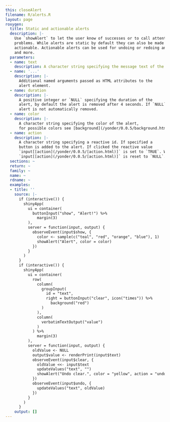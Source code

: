 ```yaml
---
this: closeAlert
filename: R/alerts.R
layout: page
roxygen:
  title: Static and actionable alerts
  description: |-
    Use `showAlert` to let the user know of successes or to call attention to
    problems. While alerts are static by default they can also be made
    actionable. Actionable alerts can be used for undoing or redoing an action
    and more.
  parameters:
  - name: text
    description: A character string specifying the message text of the alert.
  - name: '...'
    description: |-
      Additional named arguments passed as HTML attributes to the
      alert element.
  - name: duration
    description: |-
      A positive integer or `NULL` specifying the duration of the
      alert, by default the alert is removed after 4 seconds. If `NULL` the
      alert is not automatically removed.
  - name: color
    description: |-
      A character string specifying the color of the alert,
      for possible colors see [background](/yonder/0.0.5/background.html).
  - name: action
    description: |-
      A character string specifying a reactive id. If specified a
      button is added to the alert. If clicked the reactive value
      `input[[action](/yonder/0.0.5/[action.html)]` is set to `TRUE`. When the alert is removed
      `input[[action](/yonder/0.0.5/[action.html)]` is reset to `NULL`.
  sections: ~
  return: ~
  family: ~
  name: ~
  rdname: ~
  examples:
  - title: ''
    source: |-
      if (interactive()) {
        shinyApp(
          ui = container(
            buttonInput("show", "Alert!") %>%
              margin(3)
          ),
          server = function(input, output) {
            observeEvent(input$show, {
              color <- sample(c("teal", "red", "orange", "blue"), 1)
              showAlert("Alert", color = color)
            })
          }
        )
      }
      if (interactive()) {
        shinyApp(
          ui = container(
            row(
              column(
                groupInput(
                  id = "text",
                  right = buttonInput("clear", icon("times")) %>%
                    background("red")
                )
              ),
              column(
                verbatimTextOutput("value")
              )
            ) %>%
              margin(3)
          ),
          server = function(input, output) {
            oldValue <- NULL
            output$value <- renderPrint(input$text)
            observeEvent(input$clear, {
              oldValue <<- input$text
              updateValues("text", "")
              showAlert("Undo clear.", color = "yellow", action = "undo")
            })
            observeEvent(input$undo, {
              updateValues("text", oldValue)
            })
          }
        )
      }
    output: []
---
```

